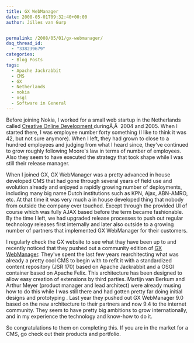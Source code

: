 ```yaml
---
title: GX WebManager
date: 2008-05-01T09:32:40+00:00
author: Jilles van Gurp


permalink: /2008/05/01/gx-webmanager/
dsq_thread_id:
  - "338239679"
categories:
  - Blog Posts
tags:
  - Apache Jackrabbit
  - CMS
  - GX
  - Netherlands
  - nokia
  - osgi
  - Software in General
---
```

Before joining Nokia, I worked for a small web startup in the Netherlands called [<GX> Creative Online Development ](http://www.gx.nl)duringÃ‚Â  2004 and 2005. When I started there, I was employee number forty something (I like to think it was 42, but not sure anymore). When I left, they had grown to close to a hundred employees and judging from what I heard since, they've continued to grow roughly following Moore's law in terms of number of employees. Also they seem to have executed the strategy that took shape while I was still their release manager.

When I joined GX, GX WebManager was a pretty advanced in house developed CMS that had gone through several years of field use and evolution already and enjoyed a rapidly growing number of deployments, including many big name Dutch institutions such as KPN, Ajax, ABN-AMRO, etc. At that time it was very much a in house developed thing that nobody from outside the company ever touched. Except through the provided UI of course which was fully AJAX based before the term became fashionable. By the time I left, we had upgraded release processes to push out regular technology releases first internally and later also outside to a growing number of partners that implemented GX WebManager for their customers.

I regularly check the GX website to see what thay have been up to and recently noticed that they pushed out a community edition of [GX WebManager](http://www.gxwebmanager.com/). They've spent the last few years rearchitecting what was already a pretty cool CMS to begin with to refit it with a standardized content repository (JSR 170) based on Apache Jackrabbit and a OSGI container based on Apache Felix. This architecture has been designed to allow easy creation of extensions by third parties. Martijn van Berkum and Arthur Meyer (product manager and lead architect) were already musing how to do this while I was still there and had gotten pretty far doing initial designs and prototyping . Last year they pushed out GX WebManager 9.0 based on the new architecture to their partners and now 9.4 to the internet community. They seem to have pretty big ambitions to grow internationally, and in my experience the technology and know-how to do it.

So congratulations to them on completing this. If you are in the market for a CMS, go check out their products and portfolio.